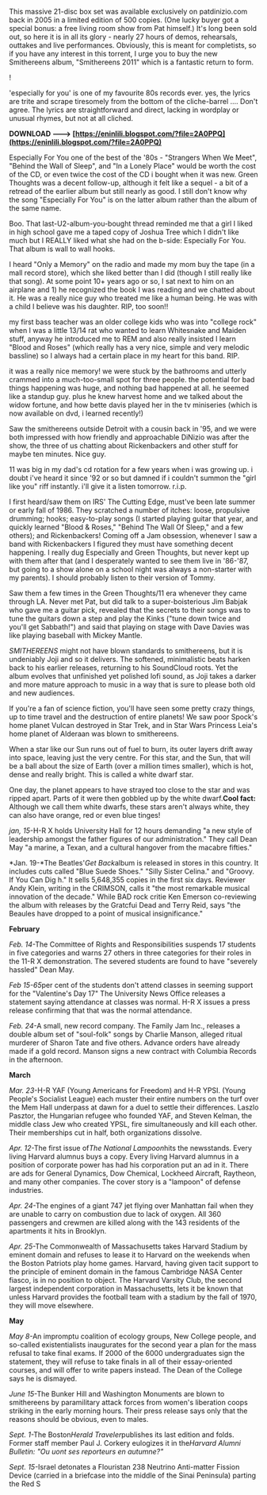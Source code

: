 
 
This massive 21-disc box set was available exclusively on patdinizio.com back in 2005 in a limited edition of 500 copies. (One lucky buyer got a special bonus: a free living room show from Pat himself.) It's long been sold out, so here it is in all its glory - nearly 27 hours of demos, rehearsals, outtakes and live performances. Obviously, this is meant for completists, so if you have any interest in this torrent, I urge you to buy the new Smithereens album, "Smithereens 2011" which is a fantastic return to form. 
 
!
 
'especially for you' is one of my favourite 80s records ever. yes, the lyrics are trite and scrape tiresomely from the bottom of the cliche-barrel ....
Don't agree. The lyrics are straightforward and direct, lacking in wordplay or unusual rhymes, but not at all cliched.
 
**DOWNLOAD ---> [https://eninlili.blogspot.com/?file=2A0PPQ](https://eninlili.blogspot.com/?file=2A0PPQ)**


 
Especially For You one of the best of the '80s - "Strangers When We Meet", "Behind the Wall of Sleep", and "In a Lonely Place" would be worth the cost of the CD, or even twice the cost of the CD i bought when it was new. Green Thoughts was a decent follow-up, although it felt like a sequel - a bit of a retread of the earlier album but still nearly as good. I still don't know why the song "Especially For You" is on the latter album rather than the album of the same name.
 
Boo. That last-U2-album-you-bought thread reminded me that a girl I liked in high school gave me a taped copy of Joshua Tree which I didn't like much but I REALLY liked what she had on the b-side: Especially For You. That album is wall to wall hooks.
 
I heard "Only a Memory" on the radio and made my mom buy the tape (in a mall record store), which she liked better than I did (though I still really like that song). At some point 10+ years ago or so, I sat next to him on an airplane and 1) he recognized the book I was reading and we chatted about it. He was a really nice guy who treated me like a human being. He was with a child I believe was his daughter. RIP, too soon!!
 
my first bass teacher was an older college kids who was into "college rock" when I was a little 13/14 rat who wanted to learn Whitesnake and Maiden stuff, anyway he introduced me to REM and also really insisted I learn "Blood and Roses" (which really has a very nice, simple and very melodic bassline) so I always had a certain place in my heart for this band. RIP.
 
it was a really nice memory! we were stuck by the bathrooms and utterly crammed into a much-too-small spot for three people. the potential for bad things happening was huge, and nothing bad happened at all. he seemed like a standup guy. plus he knew harvest home and we talked about the widow fortune, and how bette davis played her in the tv miniseries (which is now available on dvd, i learned recently!)
 
Saw the smithereens outside Detroit with a cousin back in '95, and we were both impressed with how friendly and approachable DiNizio was after the show, the three of us chatting about Rickenbackers and other stuff for maybe ten minutes. Nice guy.

11 was big in my dad's cd rotation for a few years when i was growing up. i doubt i've heard it since '92 or so but damned if i couldn't summon the "girl like you" riff instantly. i'll give it a listen tomorrow. r.i.p.
 
I first heard/saw them on IRS' The Cutting Edge, must've been late summer or early fall of 1986. They scratched a number of itches: loose, propulsive drumming; hooks; easy-to-play songs (I started playing guitar that year, and quickly learned "Blood & Roses," "Behind The Wall Of Sleep," and a few others); and Rickenbackers! Coming off a Jam obsession, whenever I saw a band with Rickenbackers I figured they must have something decent happening. I really dug Especially and Green Thoughts, but never kept up with them after that (and I desperately wanted to see them live in '86-'87, but going to a show alone on a school night was always a non-starter with my parents). I should probably listen to their version of Tommy.
 
Saw them a few times in the Green Thoughts/11 era whenever they came through LA. Never met Pat, but did talk to a super-boisterious Jim Babjak who gave me a guitar pick, revealed that the secrets to their songs was to tune the guitars down a step and play the Kinks ("tune down twice and you'll get Sabbath!") and said that playing on stage with Dave Davies was like playing baseball with Mickey Mantle.
 
*SMITHEREENS* might not have blown standards to smithereens, but it is undeniably Joji and so it delivers. The softened, minimalistic beats harken back to his earlier releases, returning to his SoundCloud roots. Yet the album evolves that unfinished yet polished lofi sound, as Joji takes a darker and more mature approach to music in a way that is sure to please both old and new audiences.
 
If you're a fan of science fiction, you'll have seen some pretty crazy things, up to time travel and the destruction of entire planets! We saw poor Spock's home planet Vulcan destroyed in Star Trek, and in Star Wars Princess Leia's home planet of Alderaan was blown to smithereens.
 
When a star like our Sun runs out of fuel to burn, its outer layers drift away into space, leaving just the very centre. For this star, and the Sun, that will be a ball about the size of Earth (over a million times smaller), which is hot, dense and really bright. This is called a white dwarf star.
 
One day, the planet appears to have strayed too close to the star and was ripped apart. Parts of it were then gobbled up by the white dwarf.**Cool fact:** Although we call them white dwarfs, these stars aren't always white, they can also have orange, red or even blue tinges!
 
*jan, 15*-H-R X holds University Hall for 12 hours demanding "a new style of leadership amongst the father figures of our administration." They call Dean May "a marine, a Texan, and a cultural hangover from the macabre fifties."
 
*Jan. 19-*The Beatles'*Get Back*album is released in stores in this country. It includes cuts called "Blue Suede Shoes." "Silly Sister Celina." and "Groovy. If You Can Dig h." It sells 5,648,355 copies in the first six days. Reviewer Andy Klein, writing in the CRIMSON, calls it "the most remarkable musical innovation of the decade." While BAD rock critie Ken Emerson co-reviewing the album with releases by the Gratcfui Dead and Terry Reid, says "the Beaules have dropped to a point of musical insignificance."  
  
**February**
 
*Feb. 14*-The Committee of Rights and Responsibilities suspends 17 students in five categories and warns 27 others in three categories for their roles in the 11-R X demonstration. The severed students are found to have "severely hassled" Dean May.
 
*Feb 15-65*per cent of the students don't attend classes in seeming support for the "Valentine's Day 17" The University News Office releases a statement saying attendance at classes was normal. H-R X issues a press release confirming that that was the normal attendance.
 
*Feb. 24*-A small, new record company. The Family Jam Inc., releases a double album set of "soul-folk" songs by Charlie Manson, alleged ritual murderer of Sharon Tate and five others. Advance orders have already made if a gold record. Manson signs a new contract with Columbia Records in the afternoon.  
  
**March**
 
*Mar. 23*-H-R YAF (Young Americans for Freedom) and H-R YPSI. (Young People's Socialist League) each muster their entire numbers on the turf over the Mem Hall underpass at dawn for a duel to settle their differences. Laszlo Pasztor, the Hungarian refugee who founded YAF, and Steven Kelman, the middle class Jew who created YPSL, fire simultaneously and kill each other. Their memberships cut in half, both organizations dissolve.
 
*Apr. 12*-The first issue of*The National Lampoon*hits the newsstands. Every living Harvard alumnus buys a copy. Every living Harvard alumnus in a position of corporate power has had his corporation put an ad in it. There are ads for General Dynamics, Dow Chemical, Lockheed Aircraft, Raytheon, and many other companies. The cover story is a "lampoon" of defense industries.
 
*Apr. 24*-The engines of a giant 747 jet flying over Manhattan fail when they are unable to carry on combustion due to lack of oxygen. All 360 passengers and crewmen are killed along with the 143 residents of the apartments it hits in Brooklyn.
 
*Apr. 25*-The Commonwealth of Massachusetts takes Harvard Stadium by eminent domain and refuses to lease it to Harvard on the weekends when the Boston Patriots play home games. Harvard, having given tacit support to the principle of eminent domain in the famous Cambridge NASA Center fiasco, is in no position to object. The Harvard Varsity Club, the second largest independent corporation in Massachusetts, lets it be known that unless Harvard provides the football team with a stadium by the fall of 1970, they will move elsewhere.  
  
**May**
 
*May 8*-An impromptu coalition of ecology groups, New College people, and so-called existentialists inaugurates for the second year a plan for the mass refusal to take final exams. If 2000 of the 6000 undergraduates sign the statement, they will refuse to take finals in all of their essay-oriented courses, and will offer to write papers instead. The Dean of the College says he is dismayed.
 
*June 15*-The Bunker Hill and Washington Monuments are blown to smithereens by paramilitary attack forces from women's liberation coops striking in the early morning hours. Their press release says only that the reasons should be obvious, even to males.
 
*Sept. 1*-The Boston*Herald Traveler*publishes its last edition and folds. Former staff member Paul J. Corkery eulogizes it in the*Harvard Alumni Bulletin: "Ou uont ses reporteurs en autumne?"*
 
*Sept. 15*-Israel detonates a Flouristan 238 Neutrino Anti-matter Fission Device (carried in a briefcase into the middle of the Sinai Peninsula) parting the Red S